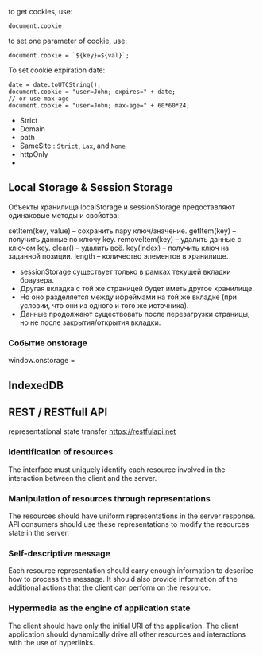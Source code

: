 
to get cookies, use:
```
document.cookie
```

to set one parameter of cookie, use:
```
document.cookie = `${key}=${val}`;
```

To set cookie expiration date:
```
date = date.toUTCString();
document.cookie = "user=John; expires=" + date;
// or use max-age
document.cookie = "user=John; max-age=" + 60*60*24;
```

- Strict
- Domain
- path
- SameSite : `Strict`, `Lax`, and `None`
- httpOnly
- 



## Local Storage & Session Storage

Объекты хранилища localStorage и sessionStorage предоставляют одинаковые методы и свойства:

setItem(key, value) – сохранить пару ключ/значение.
getItem(key) – получить данные по ключу key.
removeItem(key) – удалить данные с ключом key.
clear() – удалить всё.
key(index) – получить ключ на заданной позиции.
length – количество элементов в хранилище.



- sessionStorage существует только в рамках текущей вкладки браузера.
- Другая вкладка с той же страницей будет иметь другое хранилище.
- Но оно разделяется между ифреймами на той же вкладке (при условии, что они из одного и того же источника).
- Данные продолжают существовать после перезагрузки страницы, но не после закрытия/открытия вкладки.


### Событие onstorage 

window.onstorage = 





## IndexedDB



## REST / RESTfull API
representational state transfer
https://restfulapi.net


### Identification of resources 
The interface must uniquely identify each resource involved in the interaction between the client and the server.

### Manipulation of resources through representations
The resources should have uniform representations in the server response. API consumers should use these representations to modify the resources state in the server.

### Self-descriptive message
Each resource representation should carry enough information to describe how to process the message. 
It should also provide information of the additional actions that the client can perform on the resource.

### Hypermedia as the engine of application state
The client should have only the initial URI of the application. The client application should dynamically drive all other resources and interactions with the use of hyperlinks.






